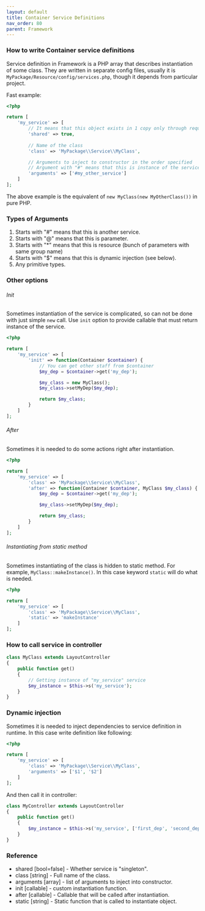 ```yaml
---
layout: default
title: Container Service Definitions
nav_order: 80
parent: Framework
---
```


### How to write Container service definitions

Service definition in Framework is a PHP array that describes instantiation of some class. They are written in separate config files, usually it is `MyPackage/Resource/config/services.php`,
though it depends from particular project.

Fast example:

```php
<?php

return [
    'my_service' => [
        // It means that this object exists in 1 copy only through request
        'shared' => true,
        
        // Name of the class
        'class' => 'MyPackage\\Service\\MyClass',

        // Arguments to inject to constructor in the order specified
        // Argument with "#" means that this is instance of the service "my_other_service"
        'arguments' => ['#my_other_service']
    ]
];
```

The above example is the equivalent of `new MyClass(new MyOtherClass())` in pure PHP.

### Types of Arguments

1. Starts with "#" means that this is another service.
1. Starts with "@" means that this is parameter.
1. Starts with "*" means that this is resource (bunch of parameters with same group name)
1. Starts with "$" means that this is dynamic injection (see below).
1. Any primitive types.

### Other options

###### Init

Sometimes instantiation of the service is complicated, so can not be done with just simple `new` call.
Use `init` option to provide callable that must return instance of the service.

```php
<?php

return [
    'my_service' => [
        'init' => function(Container $container) {
            // You can get other staff from $container
            $my_dep = $container->get('my_dep');

            $my_class = new MyClass();
            $my_class->setMyDep($my_dep);

            return $my_class;
        }
    ]
];
```

###### After

Sometimes it is needed to do some actions right after instantiation.

```php
<?php

return [
    'my_service' => [
        'class' => 'MyPackage\\Service\\MyClass',
        'after' => function(Container $container, MyClass $my_class) {
            $my_dep = $container->get('my_dep');

            $my_class->setMyDep($my_dep);

            return $my_class;
        }
    ]
];
```

###### Instantiating from static method

Sometimes instantiating of the class is hidden to static method. For example, `MyClass::makeInstance()`.
In this case keyword `static` will do what is needed.

```php
<?php

return [
    'my_service' => [
        'class' => 'MyPackage\\Service\\MyClass',
        'static' => 'makeInstance'
    ]
];
```

### How to call service in controller

```php
class MyClass extends LayoutController
{
    public function get()
    {
        // Getting instance of "my_service" service
        $my_instance = $this->s('my_service');
    }
}
```

### Dynamic injection

Sometimes it is needed to inject dependencies to service definition in runtime.
In this case write definition like following:

```php
<?php

return [
    'my_service' => [
        'class' => 'MyPackage\\Service\\MyClass',
        'arguments' => ['$1', '$2']
    ]
];
```

And then call it in controller:

```php
class MyController extends LayoutController
{
    public function get()
    {
        $my_instance = $this->s('my_service', ['first_dep', 'second_dep']);
    }
}
```

### Reference

- shared [bool=false] - Whether service is "singleton".
- class [string] - Full name of the class.
- arguments [array] - list of arguments to inject into constructor.
- init [callable] - custom instantiation function.
- after [callable] - Callable that will be called after instantiation.
- static [string] - Static function that is called to instantiate object.